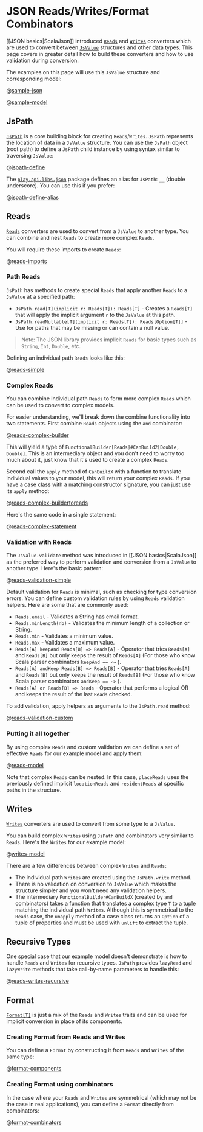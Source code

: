 <!--- Copyright (C) 2009-2018 Lightbend Inc. <https://www.lightbend.com> -->
# JSON Reads/Writes/Format Combinators

[[JSON basics|ScalaJson]] introduced [`Reads`](api/libs/json/Reads.html) and [`Writes`](api/libs/json/Writes.html) converters which are used to convert between [`JsValue`](api/libs/json/JsValue.html) structures and other data types. This page covers in greater detail how to build these converters and how to use validation during conversion.

The examples on this page will use this `JsValue` structure and corresponding model:

@[sample-json](code/ScalaJsonCombinatorsSpec.scala)

@[sample-model](code/ScalaJsonCombinatorsSpec.scala)

## JsPath

[`JsPath`](api/libs/json/JsPath.html) is a core building block for creating `Reads`/`Writes`. `JsPath` represents the location of data in a `JsValue` structure. You can use the `JsPath` object (root path) to define a `JsPath` child instance by using syntax similar to traversing `JsValue`:

@[jspath-define](code/ScalaJsonCombinatorsSpec.scala)

The [`play.api.libs.json`](api/libs/json/) package defines an alias for `JsPath`: `__` (double underscore). You can use this if you prefer:

@[jspath-define-alias](code/ScalaJsonCombinatorsSpec.scala)

## Reads

[`Reads`](api/libs/json/Reads.html) converters are used to convert from a `JsValue` to another type. You can combine and nest `Reads` to create more complex `Reads`.

You will require these imports to create `Reads`:

@[reads-imports](code/ScalaJsonCombinatorsSpec.scala)

### Path Reads

`JsPath` has methods to create special `Reads` that apply another `Reads` to a `JsValue` at a specified path:

- `JsPath.read[T](implicit r: Reads[T]): Reads[T]` - Creates a `Reads[T]` that will apply the implicit argument `r` to the `JsValue` at this path.
- `JsPath.readNullable[T](implicit r: Reads[T]): Reads[Option[T]]` - Use for paths that may be missing or can contain a null value.

> Note: The JSON library provides implicit `Reads` for basic types such as `String`, `Int`, `Double`, etc.

Defining an individual path `Reads` looks like this:

@[reads-simple](code/ScalaJsonCombinatorsSpec.scala)

### Complex Reads

You can combine individual path `Reads` to form more complex `Reads` which can be used to convert to complex models.

For easier understanding, we'll break down the combine functionality into two statements. First combine `Reads` objects using the `and` combinator:

@[reads-complex-builder](code/ScalaJsonCombinatorsSpec.scala)

This will yield a type of `FunctionalBuilder[Reads]#CanBuild2[Double, Double]`. This is an intermediary object and you don't need to worry too much about it, just know that it's used to create a complex `Reads`.

Second call the `apply` method of `CanBuildX` with a function to translate individual values to your model, this will return your complex `Reads`. If you have a case class with a matching constructor signature, you can just use its `apply` method:

@[reads-complex-buildertoreads](code/ScalaJsonCombinatorsSpec.scala)

Here's the same code in a single statement:

@[reads-complex-statement](code/ScalaJsonCombinatorsSpec.scala)

### Validation with Reads

The `JsValue.validate` method was introduced in [[JSON basics|ScalaJson]] as the preferred way to perform validation and conversion from a `JsValue` to another type. Here's the basic pattern:

@[reads-validation-simple](code/ScalaJsonCombinatorsSpec.scala)

Default validation for `Reads` is minimal, such as checking for type conversion errors. You can define custom validation rules by using `Reads` validation helpers. Here are some that are commonly used:

- `Reads.email` - Validates a String has email format.
- `Reads.minLength(nb)` - Validates the minimum length of a collection or String.
- `Reads.min` - Validates a minimum value.
- `Reads.max` - Validates a maximum value.
- `Reads[A] keepAnd Reads[B] => Reads[A]` - Operator that tries `Reads[A]` and `Reads[B]` but only keeps the result of `Reads[A]` (For those who know Scala parser combinators `keepAnd == <~` ).
- `Reads[A] andKeep Reads[B] => Reads[B]` - Operator that tries `Reads[A]` and `Reads[B]` but only keeps the result of `Reads[B]` (For those who know Scala parser combinators `andKeep == ~>` ).
- `Reads[A] or Reads[B] => Reads` - Operator that performs a logical OR and keeps the result of the last `Reads` checked.

To add validation, apply helpers as arguments to the `JsPath.read` method:

@[reads-validation-custom](code/ScalaJsonCombinatorsSpec.scala)

### Putting it all together

By using complex `Reads` and custom validation we can define a set of effective `Reads` for our example model and apply them:

@[reads-model](code/ScalaJsonCombinatorsSpec.scala)

Note that complex `Reads` can be nested. In this case, `placeReads` uses the previously defined implicit `locationReads` and `residentReads` at specific paths in the structure.

## Writes

[`Writes`](api/libs/json/Writes.html) converters are used to convert from some type to a `JsValue`.

You can build complex `Writes` using `JsPath` and combinators very similar to `Reads`. Here's the `Writes` for our example model:

@[writes-model](code/ScalaJsonCombinatorsSpec.scala)

There are a few differences between complex `Writes` and `Reads`:

- The individual path `Writes` are created using the `JsPath.write` method.
- There is no validation on conversion to `JsValue` which makes the structure simpler and you won't need any validation helpers.
- The intermediary `FunctionalBuilder#CanBuildX` (created by `and` combinators) takes a function that translates a complex type `T` to a tuple matching the individual path `Writes`. Although this is symmetrical to the `Reads` case, the `unapply` method of a case class returns an `Option` of a tuple of properties and must be used with `unlift` to extract the tuple.

## Recursive Types

One special case that our example model doesn't demonstrate is how to handle `Reads` and `Writes` for recursive types. `JsPath` provides `lazyRead` and `lazyWrite` methods that take call-by-name parameters to handle this:

@[reads-writes-recursive](code/ScalaJsonCombinatorsSpec.scala)

## Format

[`Format[T]`](api/libs/json/Format.html) is just a mix of the `Reads` and `Writes` traits and can be used for implicit conversion in place of its components.

### Creating Format from Reads and Writes

You can define a `Format` by constructing it from `Reads` and `Writes` of the same type:

@[format-components](code/ScalaJsonCombinatorsSpec.scala)

### Creating Format using combinators

In the case where your `Reads` and `Writes` are symmetrical (which may not be the case in real applications), you can define a `Format` directly from combinators:

@[format-combinators](code/ScalaJsonCombinatorsSpec.scala)
